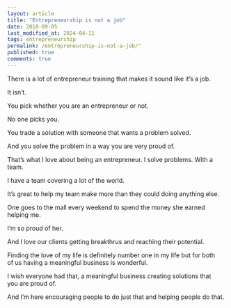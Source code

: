 ```yaml
---
layout: article
title: "Entrepreneurship is not a job"
date: 2018-09-05
last_modified_at: 2024-04-11
tags: entrepreneurship
permalink: /entrepreneurship-is-not-a-job/"
published: true
comments: true
---
```

There is a lot of entrepreneur training that makes it sound like it’s a job.</p>
<!--more-->
It isn’t.

You pick whether you are an entrepreneur or not.

No one picks you.

You trade a solution with someone that wants a problem solved.

And you solve the problem in a way you are very proud of.

That’s what I love about being an entrepreneur. I solve problems. With a team.

I have a team covering a lot of the world.

It’s great to help my team make more than they could doing anything else.

One goes to the mall every weekend to spend the money she earned helping me.

I’m so proud of her.

And I love our clients getting breakthrus and reaching their potential.

Finding the love of my life is definitely number one in my life but for both of us having a meaningful business is wonderful.

I wish everyone had that, a meaningful business creating solutions that you are proud of.

And I’m here encouraging people to do just that and helping people do that.